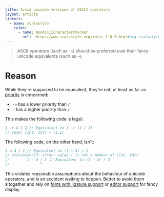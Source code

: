 ```yaml
---
title: Avoid unicode versions of ASCII operators
layout: article
linters:
  - name: scalastyle
    rules:
      - name: NonASCIICharacterChecker
        url:  http://www.scalastyle.org/rules-1.0.0.html#org_scalastyle_scalariform_NonASCIICharacterChecker
---
```


> ASCII operators (such as `->`) should be preferred over their fancy unicode equivalents (such as `→`).

# Reason

While they're supposed to be equivalent, they're not, at least as far as [priority](https://www.scala-lang.org/files/archive/spec/2.12/06-expressions.html#infix-operations) is concerned:
* `->` has a lower priority than `/`
* `→` has a higher priority than `/`

This makes the following code is legal:

```scala
1 -> 4 / 2 // Equivalent to 1 -> (4 / 2)
// res0: (Int, Int) = (1,2)
```

The following code, on the other hand, isn't:

```scala
1 → 4 / 2 // Equivalent to (1 → 4) / 2
// <console>:13: error: value / is not a member of (Int, Int)
//        1 → 4 / 2 // Equivalent to (1 → 4) / 2
//              ^
```

This violates reasonable assumptions about the behaviour of unicode operators, and is an accident waiting to happen. Better to avoid them altogether and rely on [fonts with ligature support](https://github.com/tonsky/FiraCode) or [editor support](https://emacsredux.com/blog/2014/08/25/a-peek-at-emacs-24-dot-4-prettify-symbols-mode/) for fancy display.
